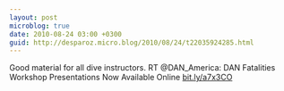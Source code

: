 ```yaml
---
layout: post
microblog: true
date: 2010-08-24 03:00 +0300
guid: http://desparoz.micro.blog/2010/08/24/t22035924285.html
---
```

Good material for all dive instructors. RT @DAN_America: DAN Fatalities Workshop Presentations Now Available Online [bit.ly/a7x3CO](http://bit.ly/a7x3CO)
